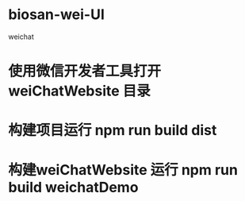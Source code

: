 # biosan-wei-UI
weichat

# 使用微信开发者工具打开 weiChatWebsite 目录

# 构建项目运行 npm run build dist

# 构建weiChatWebsite 运行 npm run build weichatDemo